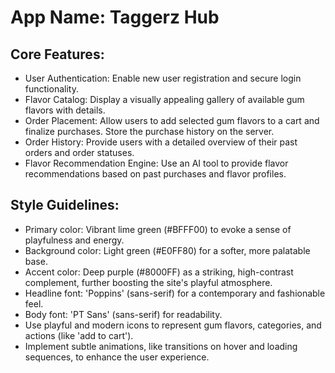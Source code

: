 # **App Name**: Taggerz Hub

## Core Features:

- User Authentication: Enable new user registration and secure login functionality.
- Flavor Catalog: Display a visually appealing gallery of available gum flavors with details.
- Order Placement: Allow users to add selected gum flavors to a cart and finalize purchases. Store the purchase history on the server.
- Order History: Provide users with a detailed overview of their past orders and order statuses.
- Flavor Recommendation Engine: Use an AI tool to provide flavor recommendations based on past purchases and flavor profiles.

## Style Guidelines:

- Primary color: Vibrant lime green (#BFFF00) to evoke a sense of playfulness and energy.
- Background color: Light green (#E0FF80) for a softer, more palatable base.
- Accent color: Deep purple (#8000FF) as a striking, high-contrast complement, further boosting the site's playful atmosphere.
- Headline font: 'Poppins' (sans-serif) for a contemporary and fashionable feel.
- Body font: 'PT Sans' (sans-serif) for readability.
- Use playful and modern icons to represent gum flavors, categories, and actions (like 'add to cart').
- Implement subtle animations, like transitions on hover and loading sequences, to enhance the user experience.